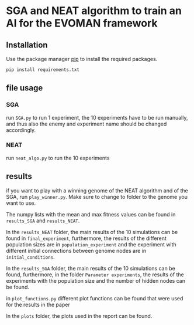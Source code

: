 # SGA and NEAT algorithm to train an AI for the EVOMAN framework

## Installation

Use the package manager [pip](https://pip.pypa.io/en/stable/) to install the required packages.

```bash
pip install requirements.txt
```

## file usage

### SGA

run `SGA.py` to run 1 experiment, the 10 experiments have to be run manually, and thus also the enemy and experiment name should be changed accordingly.

### NEAT

run `neat_algo.py` to run the 10 experiments

## results

if you want to play with a winning genome of the NEAT algorithm and of the SGA, run `play_winner.py`. Make sure to change to folder to the genome you want to use.

The numpy lists with the mean and max fitness values can be found in `results_SGA` and `results_NEAT`.

In the `results_NEAT` folder, the main results of the 10 simulations can be found in `final_experiment`, furthermore, the results of the different population sizes are in `population_experiment` and the experiment with different initial connections between genome nodes are in `initial_conditions`.

In the `results_SGA` folder, the main results of the 10 simulations can be found, furthermore, in the folder `Parameter experiments`, the results of the experiments with the population size and the number of hidden nodes can be found.

in `plot_functions.py` different plot functions can be found that were used for the results in the paper

In the `plots` folder, the plots used in the report can be found.
